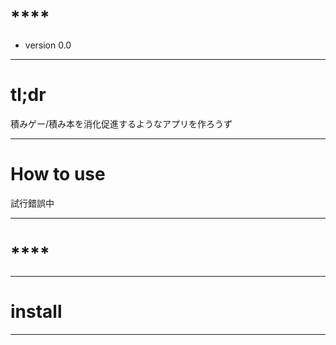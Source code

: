 # ****  

 - version 0.0  

***  
# **tl;dr**  
積みゲー/積み本を消化促進するようなアプリを作ろうず  

***  
# **How to use**  
試行錯誤中  

***  

# ****  

***  

# **install**  

***  
